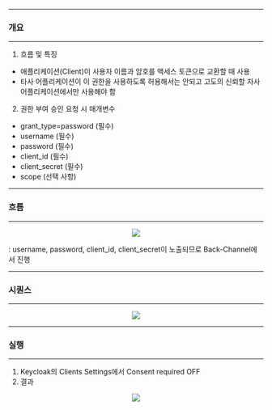 -----
### 개요
-----
1. 흐름 및 특징
  - 애플리케이션(Client)이 사용자 이름과 암호를 액세스 토큰으로 교환할 때 사용
  - 타사 어플리케이션이 이 권한을 사용하도록 허용해서는 안되고 고도의 신뢰할 자사 어플리케이션에서만 사용해야 함

2. 권한 부여 승인 요청 시 매개변수
  - grant_type=password (필수)
  - username (필수)
  - password (필수)
  - client_id (필수)
  - client_secret (필수)
  - scope (선택 사항)

-----
### 흐름
-----
<div align="center">
<img src="https://github.com/user-attachments/assets/bdeb59ae-eb26-4c2b-a742-64dc5ea4ada1">
</div>

: username, password, client_id, client_secret이 노출되므로 Back-Channel에서 진행

-----
### 시퀀스
-----
<div align="center">
<img src="https://github.com/user-attachments/assets/75023023-0a76-4ef9-88c5-38c2a6eae0d9">
</div>

-----
### 실행
-----
1. Keycloak의 Clients Settings에서 Consent required OFF
2. 결과
<div align="center">
<img src="https://github.com/user-attachments/assets/83eb1eb7-bbdf-4d81-ba1d-5dd658d01384">
</div>

